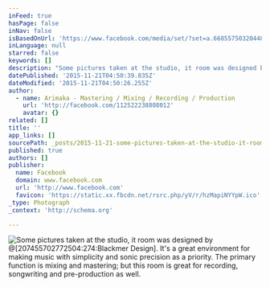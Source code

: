 ```yaml
---
inFeed: true
hasPage: false
inNav: false
isBasedOnUrl: 'https://www.facebook.com/media/set/?set=a.668557503204480.1073741826.112522238808012&type=3'
inLanguage: null
starred: false
keywords: []
description: "Some pictures taken at the studio, it room was designed by @[207455702772504:274:Blackmer Design]. It's a great environment for making music with simplicity and sonic precision as a priority. The primary function is mixing and mastering; but this room is great for recording, songwriting and pre-production as well."
datePublished: '2015-11-21T04:50:39.835Z'
dateModified: '2015-11-21T04:50:26.255Z'
author:
  - name: Arimaka - Mastering / Mixing / Recording / Production
    url: 'http://facebook.com/112522238808012'
    avatar: {}
related: []
title: ''
app_links: []
sourcePath: _posts/2015-11-21-some-pictures-taken-at-the-studio-it-room-was-designed-by.md
published: true
authors: []
publisher:
  name: Facebook
  domain: www.facebook.com
  url: 'http://www.facebook.com'
  favicon: 'https://static.xx.fbcdn.net/rsrc.php/yV/r/hzMapiNYYpW.ico'
_type: Photograph
_context: 'http://schema.org'

---
```

![Some pictures taken at the studio&comma; it room was designed by &commat;&lsqb;207455702772504&colon;274&colon;Blackmer Design&rsqb;&period; It's a great environment for making music with simplicity and sonic precision as a priority&period; The primary function is mixing and mastering&semi; but this room is great for recording&comma; songwriting and pre-production as well&period;](https://scontent.xx.fbcdn.net/hphotos-xap1/t31.0-0/p480x480/10259028_668557516537812_7713352253949481346_o.jpg)